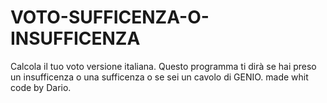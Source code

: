 # VOTO-SUFFICENZA-O-INSUFFICENZA
Calcola il tuo voto versione italiana.
Questo programma ti dirà se hai preso 
un insufficenza o una sufficenza o 
se sei un cavolo di GENIO.
made whit code by Dario.
